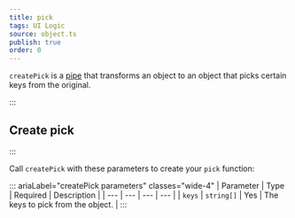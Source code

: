 ```yaml
---
title: pick
tags: UI Logic
source: object.ts
publish: true
order: 0
---
```


`createPick` is a [pipe](/docs/logic/pipes-overview) that transforms an object to an object that picks certain keys from the original.


:::
## Create pick
:::

Call `createPick` with these parameters to create your `pick` function:

::: ariaLabel="createPick parameters" classes="wide-4"
| Parameter | Type | Required | Description |
| --- | --- | --- | --- |
| `keys` | `string[]` | Yes | The keys to pick from the object. |
:::

